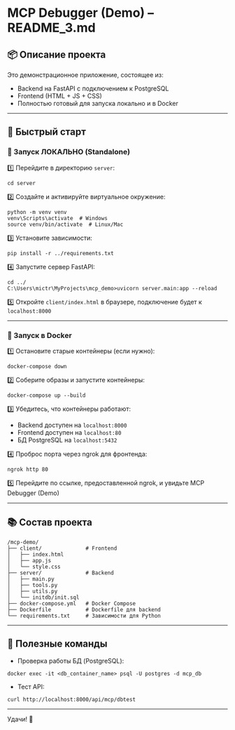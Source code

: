 # MCP Debugger (Demo) – README_3.md

## 📦 Описание проекта

Это демонстрационное приложение, состоящее из:

- Backend на FastAPI с подключением к PostgreSQL
- Frontend (HTML + JS + CSS)
- Полностью готовый для запуска локально и в Docker

---

## 🚀 Быстрый старт

### 🔧 Запуск ЛОКАЛЬНО (Standalone)

1️⃣ Перейдите в директорию `server`:

```
cd server
```

2️⃣ Создайте и активируйте виртуальное окружение:

```
python -m venv venv
venv\Scripts\activate  # Windows
source venv/bin/activate  # Linux/Mac
```

3️⃣ Установите зависимости:

```
pip install -r ../requirements.txt
```

4️⃣ Запустите сервер FastAPI:

```
cd ../
C:\Users\mictr\MyProjects\mcp_demo>uvicorn server.main:app --reload
```

5️⃣ Откройте `client/index.html` в браузере, подключение будет к `localhost:8000`

---

### 🐳 Запуск в Docker

1️⃣ Остановите старые контейнеры (если нужно):

```
docker-compose down
```

2️⃣ Соберите образы и запустите контейнеры:

```
docker-compose up --build
```

3️⃣ Убедитесь, что контейнеры работают:

- Backend доступен на `localhost:8000`
- Frontend доступен на `localhost:80`
- БД PostgreSQL на `localhost:5432`

4️⃣ Проброс порта через ngrok для фронтенда:

```
ngrok http 80
```

5️⃣ Перейдите по ссылке, предоставленной ngrok, и увидьте MCP Debugger (Demo)

---

## 📚 Состав проекта

```
/mcp-demo/
├── client/              # Frontend
│   ├── index.html
│   ├── app.js
│   └── style.css
├── server/              # Backend
│   ├── main.py
│   ├── tools.py
│   ├── utils.py
│   └── initdb/init.sql
├── docker-compose.yml   # Docker Compose
├── Dockerfile           # Dockerfile для backend
└── requirements.txt     # Зависимости для Python
```

---

## 📌 Полезные команды

- Проверка работы БД (PostgreSQL):

```
docker exec -it <db_container_name> psql -U postgres -d mcp_db
```

- Тест API:

```
curl http://localhost:8000/api/mcp/dbtest
```

---

Удачи! 🚀
